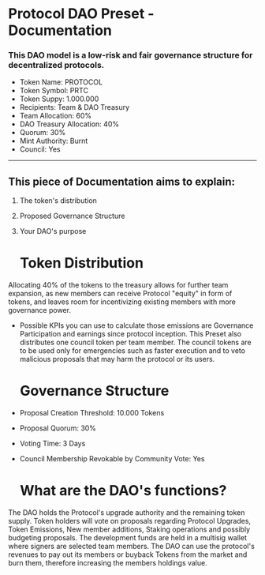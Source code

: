 # Protocol DAO Preset - Documentation

### This DAO model is a low-risk and fair governance structure for decentralized protocols.

- Token Name: PROTOCOL
- Token Symbol: PRTC
- Token Suppy: 1.000.000
- Recipients: Team & DAO Treasury
- Team Allocation: 60%
- DAO Treasury Allocation: 40%
- Quorum: 30%
- Mint Authority: Burnt
- Council: Yes

---

  ## This piece of Documentation aims to explain:

1. The token's distribution
2. Proposed Governance Structure
3. Your DAO's purpose

   # Token Distribution

Allocating 40% of the tokens to the treasury allows for further team expansion, as new members can receive Protocol "equity" in form of tokens, and leaves room for incentivizing existing members with more governance power.
- Possible KPIs you can use to calculate those emissions are Governance Participation and earnings since protocol inception. 
This Preset also distributes one council token per team member. The council tokens are to be used only for emergencies such as faster execution and to veto malicious proposals that may harm the protocol or its users.

  # Governance Structure

- Proposal Creation Threshold: 10.000 Tokens
- Proposal Quorum: 30%
- Voting Time: 3 Days
- Council Membership Revokable by Community Vote: Yes

  # What are the DAO's functions?

The DAO holds the Protocol's upgrade authority and the remaining token supply. Token holders will vote on proposals regarding Protocol Upgrades, Token Emissions, New member additions, Staking operations and possibly budgeting proposals.
The development funds are held in a multisig wallet where signers are selected team members. The DAO can use the protocol's revenues to pay out its members or buyback Tokens from the market and burn them, therefore increasing the members
holdings value.


